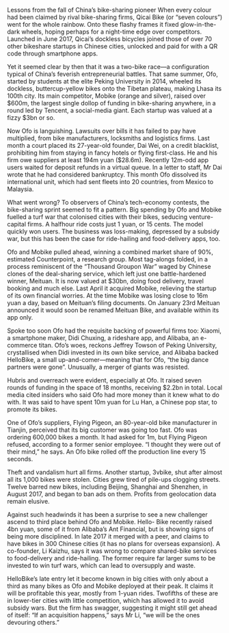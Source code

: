 Lessons from the fall of China’s bike-sharing pioneer
When every colour had been claimed by rival bike-sharing firms, Qicai Bike (or “seven colours”) went for the whole rainbow. Onto these flashy frames it fixed glow-in-the-dark wheels, hoping perhaps for a night-time edge over competitors. Launched in June 2017, Qicai’s dockless bicycles joined those of over 70 other bikeshare startups in Chinese cities, unlocked and paid for with a QR code through smartphone apps.

Yet it seemed clear by then that it was a two-bike race—a configuration typical of China’s feverish entrepreneurial battles. That same summer, Ofo, started by students at the elite Peking University in 2014, wheeled its dockless, buttercup-yellow bikes onto the Tibetan plateau, making Lhasa its 100th city. Its main competitor, Mobike (orange and silver), raised over $600m, the largest single dollop of funding in bike-sharing anywhere, in a round led by Tencent, a social-media giant. Each startup was valued at a fizzy $3bn or so.

Now Ofo is languishing. Lawsuits over bills it has failed to pay have multiplied, from bike manufacturers, locksmiths and logistics firms. Last month a court placed its 27-year-old founder, Dai Wei, on a credit blacklist, prohibiting him from staying in fancy hotels or flying first-class. He and his firm owe suppliers at least 194m yuan ($28.6m). Recently 12m-odd app users waited for deposit refunds in a virtual queue. In a letter to staff, Mr Dai wrote that he had considered bankruptcy. This month Ofo dissolved its international unit, which had sent fleets into 20 countries, from Mexico to Malaysia.

What went wrong? To observers of China’s tech-economy contests, the bike-sharing sprint seemed to fit a pattern. Big spending by Ofo and Mobike fuelled a turf war that colonised cities with their bikes, seducing venture-capital firms. A halfhour ride costs just 1 yuan, or 15 cents. The model quickly won users. The business was loss-making, depressed by a subsidy war, but this has been the case for ride-hailing and food-delivery apps, too.

Ofo and Mobike pulled ahead, winning a combined market share of 90%, estimated Counterpoint, a research group. Most tag-alongs folded, in a process reminiscent of the “Thousand Groupon War” waged by Chinese clones of the deal-sharing service, which left just one battle-hardened winner, Meituan. It is now valued at $30bn, doing food delivery, travel booking and much else. Last April it acquired Mobike, relieving the startup of its own financial worries. At the time Mobike was losing close to 16m yuan a day, based on Meituan’s filing documents. On January 23rd Meituan announced it would soon be renamed Meituan Bike, and available within its app only.

Spoke too soon
Ofo had the requisite backing of powerful firms too: Xiaomi, a smartphone maker, Didi Chuxing, a rideshare app, and Alibaba, an e-commerce titan. Ofo’s woes, reckons Jeffrey Towson of Peking University, crystallised when Didi invested in its own bike service, and Alibaba backed HelloBike, a small up-and-comer—meaning that for Ofo, “the big dance partners were gone”. Unusually, a merger of giants was resisted.

Hubris and overreach were evident, especially at Ofo. It raised seven rounds of funding in the space of 18 months, receiving $2.2bn in total. Local media cited insiders who said Ofo had more money than it knew what to do with. It was said to have spent 10m yuan for Lu Han, a Chinese pop star, to promote its bikes.

One of Ofo’s suppliers, Flying Pigeon, an 80-year-old bike manufacturer in Tianjin, perceived that its big customer was going too fast. Ofo was ordering 600,000 bikes a month. It had asked for 1m, but Flying Pigeon refused, according to a former senior employee. “I thought they were out of their mind,” he says. An Ofo bike rolled off the production line every 15 seconds.

Theft and vandalism hurt all firms. Another startup, 3vbike, shut after almost all its 1,000 bikes were stolen. Cities grew tired of pile-ups clogging streets. Twelve barred new bikes, including Beijing, Shanghai and Shenzhen, in August 2017, and began to ban ads on them. Profits from geolocation data remain elusive.

Against such headwinds it has been a surprise to see a new challenger ascend to third place behind Ofo and Mobike. Hello- Bike recently raised 4bn yuan, some of it from Alibaba’s Ant Financial, but is showing signs of being more disciplined. In late 2017 it merged with a peer, and claims to have bikes in 300 Chinese cities (it has no plans for overseas expansion). A co-founder, Li Kaizhu, says it was wrong to compare shared-bike services to food-delivery and ride-hailing. The former require far larger sums to be invested to win turf wars, which can lead to oversupply and waste.

HelloBike’s late entry let it become known in big cities with only about a third as many bikes as Ofo and Mobike deployed at their peak. It claims it will be profitable this year, mostly from 1-yuan rides. Twofifths of these are in lower-tier cities with little competition, which has allowed it to avoid subsidy wars. But the firm has swagger, suggesting it might still get ahead of itself: “If an acquisition happens,” says Mr Li, “we will be the ones devouring others.”
